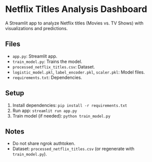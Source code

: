 # Netflix Titles Analysis Dashboard
A Streamlit app to analyze Netflix titles (Movies vs. TV Shows) with visualizations and predictions.

## Files
- `app.py`: Streamlit app.
- `train_model.py`: Trains the model.
- `processed_netflix_titles.csv`: Dataset.
- `logistic_model.pkl`, `label_encoder.pkl`, `scaler.pkl`: Model files.
- `requirements.txt`: Dependencies.

## Setup
1. Install dependencies: `pip install -r requirements.txt`
2. Run app: `streamlit run app.py`
3. Train model (if needed): `python train_model.py`

## Notes
- Do not share ngrok authtoken.
- Dataset: `processed_netflix_titles.csv` (or regenerate with `train_model.py`).
